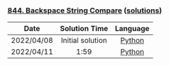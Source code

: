 ### [844. Backspace String Compare](https://leetcode.com/problems/backspace-string-compare/) ([solutions](https://github.com/pete-debiase/Comprog/blob/main/Solutions/844.%20Backspace%20String%20Compare))

|    Date    |  Solution Time   |                                                                 Language                                                                  |
|:----------:|:----------------:|:-----------------------------------------------------------------------------------------------------------------------------------------:|
| 2022/04/08 | Initial solution |      [Python](https://github.com/pete-debiase/Comprog/blob/main/Solutions/844.%20Backspace%20String%20Compare/backspace_compare.py)       |
| 2022/04/11 |       1:59       | [Python](https://github.com/pete-debiase/Comprog/blob/main/Solutions/844.%20Backspace%20String%20Compare/backspace_compare_2022-04-11.py) |
